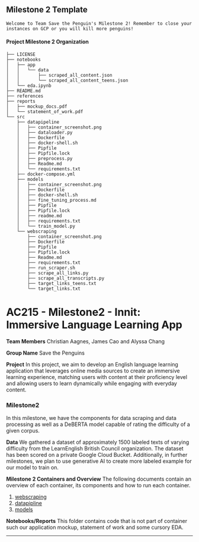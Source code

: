 ## Milestone 2 Template

```
Welcome to Team Save the Penguin's Milestone 2! Remember to close your instances on GCP or you will kill more penguins!
```

#### Project Milestone 2 Organization

```
├── LICENSE
├── notebooks
│   ├── app
│   │   └── data
│   │       ├── scraped_all_content.json
│   │       └── scraped_all_content_teens.json
│   └── eda.ipynb
├── README.md
├── references
├── reports
│   ├── mockup_docs.pdf
│   └── statement_of_work.pdf
└── src
    ├── datapipeline
    │   ├── container_screenshot.png
    │   ├── dataloader.py
    │   ├── Dockerfile
    │   ├── docker-shell.sh
    │   ├── Pipfile
    │   ├── Pipfile.lock
    │   ├── preprocess.py
    │   ├── Readme.md
    │   └── requirements.txt
    ├── docker-compose.yml
    ├── models
    │   ├── container_screenshot.png
    │   ├── Dockerfile
    │   ├── docker-shell.sh
    │   ├── fine_tuning_process.md
    │   ├── Pipfile
    │   ├── Pipfile.lock
    │   ├── readme.md
    │   ├── requirements.txt
    │   └── train_model.py
    └── webscraping
        ├── container_screenshot.png
        ├── Dockerfile
        ├── Pipfile
        ├── Pipfile.lock
        ├── Readme.md
        ├── requirements.txt
        ├── run_scraper.sh
        ├── scrape_all_links.py
        ├── scrape_all_transcripts.py
        ├── target_links_teens.txt
        └── target_links.txt

```

# AC215 - Milestone2 - Innit: Immersive Language Learning App

**Team Members**
Christian Aagnes, James Cao and Alyssa Chang

**Group Name**
Save the Penguins

**Project**
In this project, we aim to develop an English language learning application that leverages online media sources to create an immersive learning experience, matching users with content at their proficiency level and allowing users to learn dynamically while engaging with everyday content.


### Milestone2 ###

In this milestone, we have the components for data scraping and data processing as well as a DeBERTA model capable of rating the difficulty of a given corpus.

**Data**
We gathered a dataset of approximately 1500 labeled texts of varying difficulty from the LearnEnglish British Council organization. The dataset has been scored on a private Google Cloud Bucket. Additionally, in further milestones, we plan to use generative AI to create more labeled example for our model to train on.

**Milestone 2 Containers and Overview**
The following documents contain an overview of each container, its components and how to run each container.
1. [webscraping](./src/webscraping/Readme.md)
2. [datapipline](./src/datapipeline/Readme.md)
3. [models](./src/models/readme.md)

**Notebooks/Reports**
This folder contains code that is not part of container such our application mockup, statement of work and some cursory EDA.

----